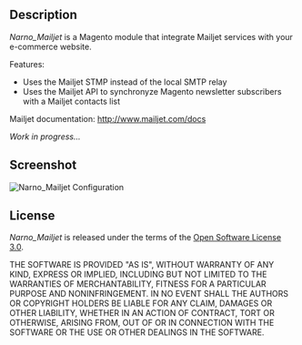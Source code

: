 Description
-----------

_Narno_Mailjet_ is a Magento module that integrate Mailjet services with your e-commerce website.

Features:
* Uses the Mailjet STMP instead of the local SMTP relay
* Uses the Mailjet API to synchronyze Magento newsletter subscribers with a Mailjet contacts list

Mailjet documentation: http://www.mailjet.com/docs

_Work in progress..._


Screenshot
----------

![Narno_Mailjet Configuration](https://raw.github.com/Narno/Narno_Mailjet/master/doc/screenshots/Narno_Mailjet_Admin.png "Narno_Mailjet Configuration")


License
----------

_Narno_Mailjet_ is released under the terms of the [Open Software License 3.0](http://opensource.org/licenses/OSL-3.0).

THE SOFTWARE IS PROVIDED "AS IS", WITHOUT WARRANTY OF ANY KIND, EXPRESS
OR IMPLIED, INCLUDING BUT NOT LIMITED TO THE WARRANTIES OF MERCHANTABILITY,
FITNESS FOR A PARTICULAR PURPOSE AND NONINFRINGEMENT. IN NO EVENT SHALL
THE AUTHORS OR COPYRIGHT HOLDERS BE LIABLE FOR ANY CLAIM, DAMAGES OR OTHER
LIABILITY, WHETHER IN AN ACTION OF CONTRACT, TORT OR OTHERWISE, ARISING
FROM, OUT OF OR IN CONNECTION WITH THE SOFTWARE OR THE USE OR OTHER
DEALINGS IN THE SOFTWARE.
